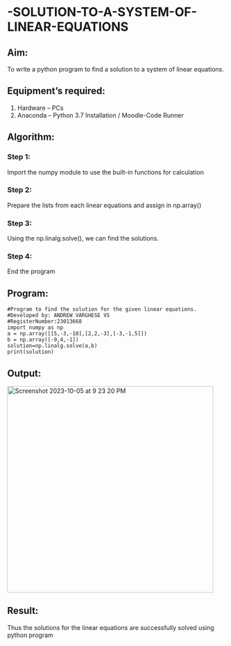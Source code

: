 # -SOLUTION-TO-A-SYSTEM-OF-LINEAR-EQUATIONS
## Aim:
To write a python program to find a solution to a system of linear equations.
## Equipment’s required:
1. 	Hardware – PCs
2. 	Anaconda – Python 3.7 Installation / Moodle-Code Runner
## Algorithm:
### Step 1: 
Import the numpy module to use the built-in functions for calculation
### Step 2: 
Prepare the lists from each linear equations and assign in np.array()
### Step 3: 
Using the np.linalg.solve(), we can find the solutions.
### Step 4: 
End the program
## Program:
```
#Program to find the solution for the given linear equations.
#Developed by: ANDREW VARGHESE VS
#RegisterNumber:23013668
import numpy as np
a = np.array([[5,-3,-10],[2,2,-3],[-3,-1,5]])
b = np.array([-9,4,-1])
solution=np.linalg.solve(a,b)
print(solution)
```

## Output:
<img width="475" alt="Screenshot 2023-10-05 at 9 23 20 PM" src="https://github.com/Andrewvarghese653/-SOLUTION-TO-A-SYSTEM-OF-LINEAR-EQUATIONS/assets/145822115/a48652e7-359e-4318-9ae1-153fc234276c">

## Result: 
Thus the solutions for the linear equations are successfully solved using python program


